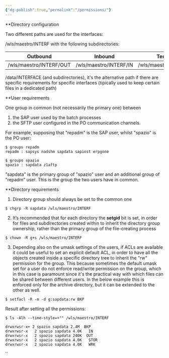 ```yaml
---
{"dg-publish":true,"permalink":"/permissions/"}
---
```



**Directory configuration

Two different paths are used for the interfaces:

/wls/maestro/INTERF with the following subdirectories:

| Outbound                | Inbound                | Temporary               | Archive |
| ----------------------- | ---------------------- | ----------------------- | ------- |
| /wls/maestro/INTERF/OUT | /wls/maestro/INTERF/IN | /wls/maestro/INTERF/WRK |/wls/maestro/INTERF/BKP         |

/data/INTERFACE (and subdirectories), it's the alternative path if there are specific requirements for specific interfaces (tipically used to keep certain files in a dedicated path)


**User requirements

One group in common (not necessarily the primary one) between 
1. the SAP user used by the batch processes
2. the SFTP user configured in the PO communication channels.

For example, supposing that "repadm" is the SAP user, whilst "spazio" is the PO user:

```shell
$ groups repadm
repadm : sapsys nadshm sapdata sapinst erpgone
```

```shell
$ groups spazio
spazio : sapdata z1aftp
```

"sapdata" is the primary group of "spazio" user and an additional group of "repadm" user. This is the group the two users have in common.
  
  
**Directory requirements


1. Directory group should always be set to the common one

```shell
$ chgrp -R sapdata /wls/maestro/INTERF
```

2. It’s recommended that for each directory the **setgid** bit is set, in order for files and subdirectories created within to inherit the directory group ownership, rather than the primary group of the file-creating process

```shell
$ chown -R g+s /wls/maestro/INTERF
```

3. Depending also on the umask settings of the users, if ACLs are available it could be useful to set an explicit default ACL, in order to have all the objects created inside a specific directory tree to inherit the "rw" permission for the group. This because sometimes the default umask set for a user do not enforce read/write permission on the group, which in this case is paramount since it's the practical way with which files can be shared between different users. In the below example this is enforced only for the archive directory, but it can be extended to the other as well.

```shell
$ setfacl -R -m -d g:sapdata:rw BKP
```

Result after setting all the permissions:

```shell
$ ls -Alh --time-style=+"" /wls/maestro/INTERF

drwxrwsr-x+ 2 spazio sapdata 2.4M  BKP
drwxrwsr-x   2 spazio sapdata 4.0K   IN
drwxrwsr-x   2 spazio sapdata 240K  OUT
drwxrwsr-x   2 spazio sapdata 4.0K   STOR
drwxrwsr-x   2 spazio sapdata 4.0K   WRK
```
``
